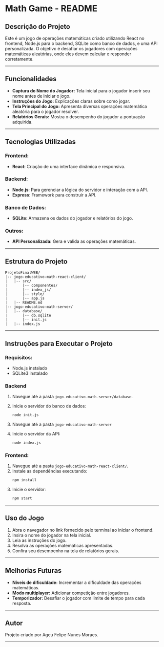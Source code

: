 # Math Game - README

## Descrição do Projeto
Este é um jogo de operações matemáticas criado utilizando React no frontend, Node.js para o backend, SQLite como banco de dados, e uma API personalizada. O objetivo é desafiar os jogadores com operações matemáticas aleatórias, onde eles devem calcular e responder corretamente.

---

## Funcionalidades
- **Captura do Nome do Jogador:** Tela inicial para o jogador inserir seu nome antes de iniciar o jogo.
- **Instruções do Jogo:** Explicações claras sobre como jogar.
- **Tela Principal do Jogo:** Apresenta diversas operações matemática aleatória para o jogador resolver.
- **Relatórios Gerais:** Mostra o desempenho do jogador a pontuação adquirida.

---

## Tecnologias Utilizadas
### Frontend:
- **React**: Criação de uma interface dinâmica e responsiva.

### Backend:
- **Node.js**: Para gerenciar a lógica do servidor e interação com a API.
- **Express**: Framework para construir a API.

### Banco de Dados:
- **SQLite**: Armazena os dados do jogador e relatórios do jogo.

### Outros:
- **API Personalizada:** Gera e valida as operações matemáticas.

---

## Estrutura do Projeto
```
ProjetoFinalWEB/
|-- jogo-educativo-math-react-client/
|   |-- src/
|       |-- componentes/
|       |-- index_js/
|       |-- style/
|       |-- app.js
|   |-- README.md
|-- jogo-educativo-math-server/
|   |-- database/
|       |-- db.sqlite
|       |-- init.js
|   |-- index.js
```

---

## Instruções para Executar o Projeto
### Requisitos:
- Node.js instalado
- SQLite3 instalado

### Backend
1. Navegue até a pasta `jogo-educativo-math-server/database`.
2. Inicie o servidor do banco de dados:
   ```bash
   node init.js
   ```
3. Navegue até a pasta `jogo-educativo-math-server`
4. Inicie o servidor da API:

    ```bash
    node index.js
    ```  


### Frontend:
1. Navegue até a pasta `jogo-educativo-math-react-client/`.
2. Instale as dependências executando:
   ```bash
   npm install
   ```
3. Inicie o servidor:
   ```bash
   npm start
   ```
---

## Uso do Jogo
1. Abra o navegador no link fornecido pelo terminal ao iniciar o frontend.
2. Insira o nome do jogador na tela inicial.
3. Leia as instruções do jogo.
4. Resolva as operações matemáticas apresentadas.
5. Confira seu desempenho na tela de relatórios gerais.

---

## Melhorias Futuras
- **Níveis de dificuldade:** Incrementar a dificuldade das operações matemáticas.
- **Modo multiplayer:** Adicionar competição entre jogadores.
- **Temporizador:** Desafiar o jogador com limite de tempo para cada resposta.

---

## Autor
Projeto criado por Ageu Felipe Nunes Moraes.

---
